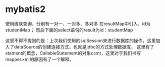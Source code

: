 # mybatis2
使用级联查询，分别有一对一、一对多、多对多
在resultMap中引入<association property="card" resultMap="cardNamespace.cardMap"/>，id为
studentMap；
然后下面的select语句的result为id：studentMap

这里不得不提到的是：上次我们使用的sqlSession来进行数据库的操作，这里加入了dataSource的创建连接方式，也就是jdbc的方式处理数据库，
这里有了stament的概念，CallableStatement的对象csmt，这里对于我们书写mapper.xml的原因有了一个解释。
